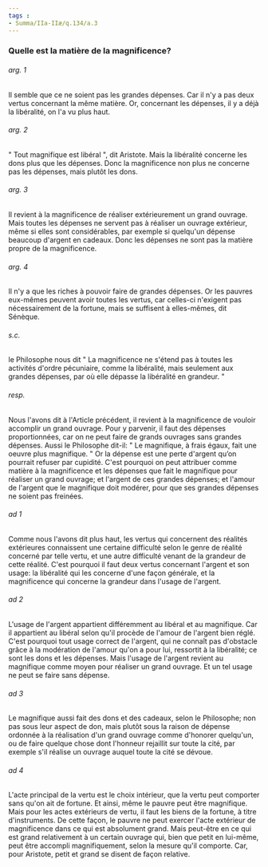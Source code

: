 ```yaml
---
tags : 
- Summa/IIa-IIæ/q.134/a.3
---
```


### Quelle est la matière de la magnificence?

###### arg. 1
Il semble que ce ne soient pas les grandes dépenses. Car il n'y a pas deux vertus concernant la même matière. Or, concernant les dépenses, il y a déjà la libéralité, on l'a vu plus haut. 

###### arg. 2
" Tout magnifique est libéral ", dit Aristote. Mais la libéralité concerne les dons plus que les dépenses. Donc la magnificence non plus ne concerne pas les dépenses, mais plutôt les dons. 

###### arg. 3
Il revient à la magnificence de réaliser extérieurement un grand ouvrage. Mais toutes les dépenses ne servent pas à réaliser un ouvrage extérieur, même si elles sont considérables, par exemple si quelqu'un dépense beaucoup d'argent en cadeaux. Donc les dépenses ne sont pas la matière propre de la magnificence. 

###### arg. 4
Il n'y a que les riches à pouvoir faire de grandes dépenses. Or les pauvres eux-mêmes peuvent avoir toutes les vertus, car celles-ci n'exigent pas nécessairement de la fortune, mais se suffisent à elles-mêmes, dit Sénèque. 

###### s.c.
le Philosophe nous dit " La magnificence ne s'étend pas à toutes les activités d'ordre pécuniaire, comme la libéralité, mais seulement aux grandes dépenses, par où elle dépasse la libéralité en grandeur. " 

###### resp.
Nous l'avons dit à l'Article précédent, il revient à la magnificence de vouloir accomplir un grand ouvrage. Pour y parvenir, il faut des dépenses proportionnées, car on ne peut faire de grands ouvrages sans grandes dépenses. Aussi le Philosophe dit-il: " Le magnifique, à frais égaux, fait une oeuvre plus magnifique. " Or la dépense est une perte d'argent qu’on pourrait refuser par cupidité. C'est pourquoi on peut attribuer comme matière à la magnificence et les dépenses que fait le magnifique pour réaliser un grand ouvrage; et l'argent de ces grandes dépenses; et l'amour de l'argent que le magnifique doit modérer, pour que ses grandes dépenses ne soient pas freinées. 

###### ad 1
Comme nous l'avons dit plus haut, les vertus qui concernent des réalités extérieures connaissent une certaine difficulté selon le genre de réalité concerné par telle vertu, et une autre difficulté venant de la grandeur de cette réalité. C'est pourquoi il faut deux vertus concernant l'argent et son usage: la libéralité qui les concerne d'une façon générale, et la magnificence qui concerne la grandeur dans l'usage de l'argent. 

###### ad 2
L'usage de l'argent appartient différemment au libéral et au magnifique. Car il appartient au libéral selon qu'il procède de l'amour de l'argent bien réglé. C'est pourquoi tout usage correct de l'argent, qui ne connaît pas d'obstacle grâce à la modération de l'amour qu'on a pour lui, ressortit à la libéralité; ce sont les dons et les dépenses. Mais l'usage de l'argent revient au magnifique comme moyen pour réaliser un grand ouvrage. Et un tel usage ne peut se faire sans dépense. 

###### ad 3
Le magnifique aussi fait des dons et des cadeaux, selon le Philosophe; non pas sous leur aspect de don, mais plutôt sous la raison de dépense ordonnée à la réalisation d'un grand ouvrage comme d'honorer quelqu'un, ou de faire quelque chose dont l'honneur rejaillit sur toute la cité, par exemple s'il réalise un ouvrage auquel toute la cité se dévoue. 

###### ad 4
L'acte principal de la vertu est le choix intérieur, que la vertu peut comporter sans qu'on ait de fortune. Et ainsi, même le pauvre peut être magnifique. Mais pour les actes extérieurs de vertu, il faut les biens de la fortune, à titre d'instruments. De cette façon, le pauvre ne peut exercer l'acte extérieur de magnificence dans ce qui est absolument grand. Mais peut-être en ce qui est grand relativement à un certain ouvrage qui, bien que petit en lui-même, peut être accompli magnifiquement, selon la mesure qu'il comporte. Car, pour Aristote, petit et grand se disent de façon relative. 

